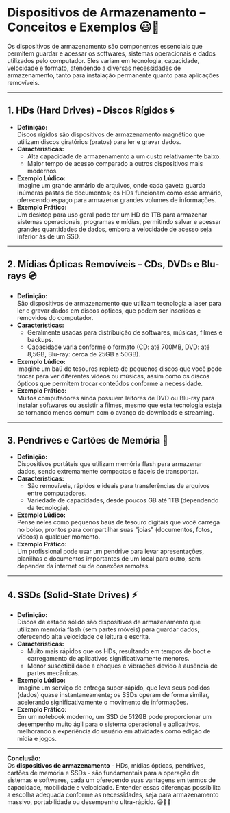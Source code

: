 # Dispositivos de Armazenamento – Conceitos e Exemplos 😃💾

Os dispositivos de armazenamento são componentes essenciais que permitem guardar e acessar os softwares, sistemas operacionais e dados utilizados pelo computador. Eles variam em tecnologia, capacidade, velocidade e formato, atendendo a diversas necessidades de armazenamento, tanto para instalação permanente quanto para aplicações removíveis.

---

## 1. HDs (Hard Drives) – Discos Rígidos 🌀
- **Definição:**  
  Discos rígidos são dispositivos de armazenamento magnético que utilizam discos giratórios (pratos) para ler e gravar dados.  
- **Características:**  
  - Alta capacidade de armazenamento a um custo relativamente baixo.  
  - Maior tempo de acesso comparado a outros dispositivos mais modernos.  
- **Exemplo Lúdico:**  
  Imagine um grande armário de arquivos, onde cada gaveta guarda inúmeras pastas de documentos; os HDs funcionam como esse armário, oferecendo espaço para armazenar grandes volumes de informações.  
- **Exemplo Prático:**  
  Um desktop para uso geral pode ter um HD de 1TB para armazenar sistemas operacionais, programas e mídias, permitindo salvar e acessar grandes quantidades de dados, embora a velocidade de acesso seja inferior às de um SSD.

---

## 2. Mídias Ópticas Removíveis – CDs, DVDs e Blu-rays 💿
- **Definição:**  
  São dispositivos de armazenamento que utilizam tecnologia a laser para ler e gravar dados em discos ópticos, que podem ser inseridos e removidos do computador.  
- **Características:**  
  - Geralmente usadas para distribuição de softwares, músicas, filmes e backups.  
  - Capacidade varia conforme o formato (CD: até 700MB, DVD: até 8,5GB, Blu-ray: cerca de 25GB a 50GB).  
- **Exemplo Lúdico:**  
  Imagine um baú de tesouros repleto de pequenos discos que você pode trocar para ver diferentes vídeos ou músicas, assim como os discos ópticos que permitem trocar conteúdos conforme a necessidade.  
- **Exemplo Prático:**  
  Muitos computadores ainda possuem leitores de DVD ou Blu-ray para instalar softwares ou assistir a filmes, mesmo que esta tecnologia esteja se tornando menos comum com o avanço de downloads e streaming.

---

## 3. Pendrives e Cartões de Memória 🔌
- **Definição:**  
  Dispositivos portáteis que utilizam memória flash para armazenar dados, sendo extremamente compactos e fáceis de transportar.  
- **Características:**  
  - São removíveis, rápidos e ideais para transferências de arquivos entre computadores.  
  - Variedade de capacidades, desde poucos GB até 1TB (dependendo da tecnologia).  
- **Exemplo Lúdico:**  
  Pense neles como pequenos baús de tesouro digitais que você carrega no bolso, prontos para compartilhar suas "joias" (documentos, fotos, vídeos) a qualquer momento.  
- **Exemplo Prático:**  
  Um profissional pode usar um pendrive para levar apresentações, planilhas e documentos importantes de um local para outro, sem depender da internet ou de conexões remotas.

---

## 4. SSDs (Solid-State Drives) ⚡
- **Definição:**  
  Discos de estado sólido são dispositivos de armazenamento que utilizam memória flash (sem partes móveis) para guardar dados, oferecendo alta velocidade de leitura e escrita.  
- **Características:**  
  - Muito mais rápidos que os HDs, resultando em tempos de boot e carregamento de aplicativos significativamente menores.  
  - Menor suscetibilidade a choques e vibrações devido à ausência de partes mecânicas.  
- **Exemplo Lúdico:**  
  Imagine um serviço de entrega super-rápido, que leva seus pedidos (dados) quase instantaneamente; os SSDs operam de forma similar, acelerando significativamente o movimento de informações.  
- **Exemplo Prático:**  
  Em um notebook moderno, um SSD de 512GB pode proporcionar um desempenho muito ágil para o sistema operacional e aplicativos, melhorando a experiência do usuário em atividades como edição de mídia e jogos.

---

**Conclusão:**  
Os **dispositivos de armazenamento** - HDs, mídias ópticas, pendrives, cartões de memória e SSDs - são fundamentais para a operação de sistemas e softwares, cada um oferecendo suas vantagens em termos de capacidade, mobilidade e velocidade. Entender essas diferenças possibilita a escolha adequada conforme as necessidades, seja para armazenamento massivo, portabilidade ou desempenho ultra-rápido. 😃💾🚀